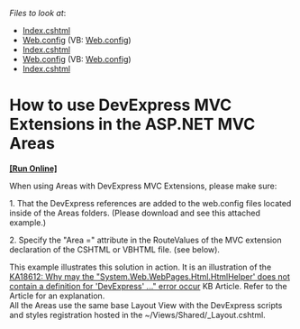 <!-- default file list -->
*Files to look at*:

* [Index.cshtml](./CS/Areas/Admin/Views/Home/Index.cshtml)
* [Web.config](./CS/Areas/Admin/Views/Web.config) (VB: [Web.config](./VB/Areas/Admin/Views/Web.config))
* [Index.cshtml](./CS/Areas/User/Views/Home/Index.cshtml)
* [Web.config](./CS/Areas/User/Views/Web.config) (VB: [Web.config](./VB/Areas/User/Views/Web.config))
* [Index.cshtml](./CS/Views/Home/Index.cshtml)
<!-- default file list end -->
# How to use DevExpress MVC Extensions in the ASP.NET MVC Areas
<!-- run online -->
**[[Run Online]](https://codecentral.devexpress.com/e20063/)**
<!-- run online end -->


<p>When using Areas with DevExpress MVC Extensions, please make sure:</p><p>1. That the DevExpress references are added to the web.config files located inside of the Areas folders. (Please download and see this attached example.)</p><p>2. Specify the "Area =" attribute in the RouteValues of the MVC extension declaration of the CSHTML or VBHTML file. (see below).</p><p>This example illustrates this solution in action. It is an illustration of the <a href="https://www.devexpress.com/Support/Center/p/KA18612">KA18612: Why may the "System.Web.WebPages.Html.HtmlHelper' does not contain a definition for 'DevExpress' ..." error occur</a> KB Article. Refer to the Article for an explanation.<br />
All the Areas use the same base Layout View with the DevExpress scripts and styles registration hosted in the ~/Views/Shared/_Layout.cshtml.</p>

<br/>


